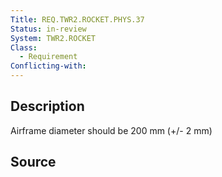 ```yaml
---
Title: REQ.TWR2.ROCKET.PHYS.37
Status: in-review
System: TWR2.ROCKET
Class:
  - Requirement
Conflicting-with: 
---
```


## Description

Airframe diameter should be 200 mm (+/- 2 mm)

## Source